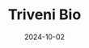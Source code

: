 ---  
layout: startup_page  
title: "Triveni Bio"  
id: "triveni.bio"  
permalink: "/trivenibiotriveni.bio10022024/"  
website: "https://www.triveni.bio"  
funding_round: "Series B"  
funding_amount: "$115M"  
investors: "Goldman Sachs Alternatives, Fidelity Management & Research Company, Deep Track Capital, Atlas Venture, Cormorant Asset Management, OrbiMed, Viking Global Investors, Invus"  
about: "Triveni Bio is a biotechnology company developing novel antibody treatments for immunological and inflammatory disorders. They utilize a genetics-informed, precision medicine approach to establish proof-of-concept early in drug development. Their focus is on creating innovative combinations to enhance treatment outcomes for conditions lacking adequate standard of care."  
markets: "Biotechnology, Immunology, Inflammatory Disorders"  
hq: "Watertown, Massachusetts, United States"  
founded_year: "2019"  
linkedin: "https://www.linkedin.com/company/triveni-bio"  
twitter: ""  
instagram: ""  
facebook: ""  
crunchbase: "https://www.crunchbase.com/organization/triveni-bio"  
pitchbook: "https://pitchbook.com/profiles/company/539030-35"  

date_display: "02-Oct-2024"  
date: "2024-10-02"

# SEO Optimization  
meta_title: "Triveni Bio - Series B Funding ($115M)"  
meta_description: "Triveni Bio, Triveni Bio is a biotechnology company developing novel antibody treatments for immunological and inflammatory disorders. They utilize a genetics-info..."  
meta_keywords: "Triveni Bio, Biotechnology, Immunology, Inflammatory Disorders, Series B funding"  
canonical_url: "https://startup.projectstartups.com/trivenibiotriveni.bio10022024/"  
---